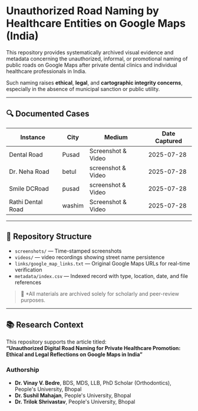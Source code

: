 # Unauthorized Road Naming by Healthcare Entities on Google Maps (India)

This repository provides systematically archived visual evidence and metadata concerning the unauthorized, informal, or promotional naming of public roads on Google Maps after private dental clinics and individual healthcare professionals in India.

Such naming raises **ethical**, **legal**, and **cartographic integrity concerns**, especially in the absence of municipal sanction or public utility.

---

## 🔍 Documented Cases

| Instance              | City       | Medium     | Date Captured |
|-----------------------|------------|------------|---------------|
| Dental Road            | Pusad     | Screenshot & Video | 2025-07-28 |
| Dr. Neha Road          |  betul    |  screenshot & Video | 2025-07-28 |
| Smile DCRoad           | pusad     | screenshot & Video| 2025-07-28 |
| Rathi Dental Road      | washim    | Screenshot & Video | 2025-07-28 |


---

## 📁 Repository Structure

- `screenshots/` — Time-stamped screenshots
- `videos/` — video recordings showing street name persistence
- `links/google_map_links.txt` — Original Google Maps URLs for real-time verification
- `metadata/index.csv` — Indexed record with type, location, date, and file references

> 🔐 *All materials are archived solely for scholarly and peer-review purposes. 

---

## 📚 Research Context

This repository supports the article titled:  
**“Unauthorized Digital Road Naming for Private Healthcare Promotion: Ethical and Legal Reflections on Google Maps in India”**  


### Authorship

- **Dr. Vinay V. Bedre**, BDS, MDS, LLB, PhD Scholar (Orthodontics), People's University, Bhopal  
- **Dr. Sushil Mahajan**, People's University, Bhopal  
- **Dr. Trilok Shrivastav**, People's University, Bhopal  



